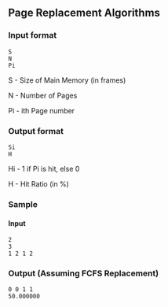 ## Page Replacement Algorithms

### Input format

```
S
N
Pi
```

S  - Size of Main Memory (in frames)

N  - Number of Pages

Pi - ith Page number

### Output format
```
Si
H
```

Hi - 1 if Pi is hit, else 0

H  - Hit Ratio (in %)

### Sample

#### Input

```
2
3
1 2 1 2
```

### Output (Assuming FCFS Replacement)

```
0 0 1 1
50.000000
```